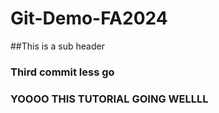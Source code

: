 # Git-Demo-FA2024
##This is a sub header

### Third commit less go

### YOOOO THIS TUTORIAL GOING WELLLL